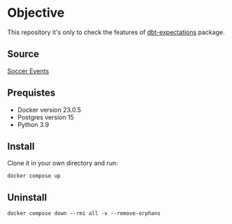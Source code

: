 # Objective

This repository it's only to check the features of [dbt-expectations](https://github.com/calogica/dbt-expectations.git)  package.

## Source 
[Soccer Events](https://www.kaggle.com/datasets/secareanualin/football-events)

## Prequistes

- Docker version 23.0.5
- Postgres version 15
- Python 3.9


## Install 

Clone it in your own directory and run:


```shell
docker compose up
```

## Uninstall

```shell
docker compose down --rmi all -v --remove-orphans
```
